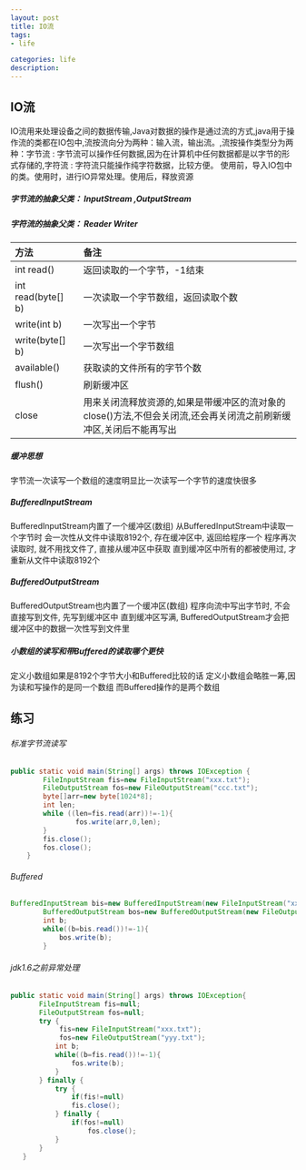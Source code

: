 ```yaml
---
layout: post
title: IO流
tags:
- life

categories: life
description:
---
```


## IO流
IO流用来处理设备之间的数据传输,Java对数据的操作是通过流的方式,java用于操作流的类都在IO包中,流按流向分为两种：输入流，输出流。,流按操作类型分为两种：字节流 : 字节流可以操作任何数据,因为在计算机中任何数据都是以字节的形式存储的,字符流 : 字符流只能操作纯字符数据，比较方便。
使用前，导入IO包中的类。使用时，进行IO异常处理。使用后，释放资源

##### 字节流的抽象父类： InputStream ,OutputStream

##### 字符流的抽象父类： Reader Writer

| 方法     | 备注     |
| :------------- | :------------- |
| int read()       | 返回读取的一个字节，-1结束       |
|int read(byte[] b)| 一次读取一个字节数组，返回读取个数 |
| write(int b)     | 一次写出一个字节|
| write(byte[] b)  | 一次写出一个字节数组 |
|available()       | 获取读的文件所有的字节个数 |
|flush()|刷新缓冲区|
|close|用来关闭流释放资源的,如果是带缓冲区的流对象的close()方法,不但会关闭流,还会再关闭流之前刷新缓冲区,关闭后不能再写出 |

##### 缓冲思想
字节流一次读写一个数组的速度明显比一次读写一个字节的速度快很多

##### BufferedInputStream
BufferedInputStream内置了一个缓冲区(数组)
从BufferedInputStream中读取一个字节时
会一次性从文件中读取8192个, 存在缓冲区中, 返回给程序一个
程序再次读取时, 就不用找文件了, 直接从缓冲区中获取
直到缓冲区中所有的都被使用过, 才重新从文件中读取8192个

##### BufferedOutputStream
BufferedOutputStream也内置了一个缓冲区(数组)
程序向流中写出字节时, 不会直接写到文件, 先写到缓冲区中
直到缓冲区写满, BufferedOutputStream才会把缓冲区中的数据一次性写到文件里

##### 小数组的读写和带Buffered的读取哪个更快
定义小数组如果是8192个字节大小和Buffered比较的话
定义小数组会略胜一筹,因为读和写操作的是同一个数组
而Buffered操作的是两个数组

## 练习

###### 标准字节流读写

```java
public static void main(String[] args) throws IOException {
        FileInputStream fis=new FileInputStream("xxx.txt");
        FileOutputStream fos=new FileOutputStream("ccc.txt");
        byte[]arr=new byte[1024*8];
        int len;
        while ((len=fis.read(arr))!=-1){
                fos.write(arr,0,len);
        }
        fis.close();
        fos.close();
    }
```
###### Buffered

```java
BufferedInputStream bis=new BufferedInputStream(new FileInputStream("xxx.txt"));
        BufferedOutputStream bos=new BufferedOutputStream(new FileOutputStream("eee.txt"));
        int b;
        while((b=bis.read())!=-1){
            bos.write(b);
        }
```

###### jdk1.6之前异常处理

```java
public static void main(String[] args) throws IOException{
       FileInputStream fis=null;
       FileOutputStream fos=null;
       try {
            fis=new FileInputStream("xxx.txt");
            fos=new FileOutputStream("yyy.txt");
           int b;
           while((b=fis.read())!=-1){
               fos.write(b);
           }
       } finally {
           try {
               if(fis!=null)
               fis.close();
           } finally {
               if(fos!=null)
                   fos.close();
           }
       }
   }

```
